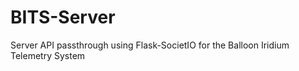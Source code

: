 # BITS-Server
Server API passthrough using Flask-SocietIO for the Balloon Iridium Telemetry System 
